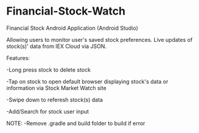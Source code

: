# Financial-Stock-Watch

Financial Stock Android Application (Android Studio) 

Allowing users to monitor user's saved stock preferences. Live updates of stock(s)' data from IEX Cloud via JSON.

Features:

-Long press stock to delete stock 

-Tap on stock to open default browser displaying stock's data or information via Stock Market Watch site

-Swipe down to referesh stock(s) data  

-Add/Search for stock user input 


NOTE: 
-Remove .gradle and build folder to build if error 
